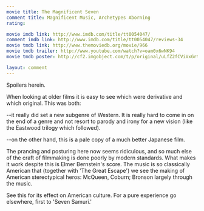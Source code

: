 ```yaml
---
movie title: The Magnificent Seven
comment title: Magnificent Music, Archetypes Aborning
rating: 

movie imdb link: http://www.imdb.com/title/tt0054047/
comment imdb link: http://www.imdb.com/title/tt0054047/reviews-34
movie tmdb link: http://www.themoviedb.org/movie/966
movie tmdb trailer: http://www.youtube.com/watch?v=oam0x6wNK94
movie tmdb poster: http://cf2.imgobject.com/t/p/original/uLfZ2fCViVxGrtgWRupp1wtskcp.jpg

layout: comment
---
```


Spoilers herein.

When looking at older films it is easy to see which were derivative and which original. This was both:

--it really did set a new subgenre of Western. It is really hard to come in on the end of a genre and not resort to parody and irony for a new vision (like the Eastwood trilogy which followed).

--on the other hand, this is a pale copy of a much better Japanese film.

The prancing and posturing here now seems ridiculous, and so much else of the craft of filmmaking is done poorly by modern standards. What makes it work despite this is Elmer Bernstein's score. The music is so classically American that (together with 'The Great Escape') we see the making of American stereotypical heros: McQueen, Coburn; Bronson largely through the music.

See this for its effect on American culture. For a pure experience go elsewhere, first to 'Seven Samuri.'